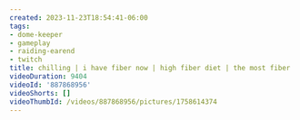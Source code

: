 ```yaml
---
created: 2023-11-23T18:54:41-06:00
tags:
- dome-keeper
- gameplay
- raiding-earend
- twitch
title: chilling | i have fiber now | high fiber diet | the most fiber | extra fiber
videoDuration: 9404
videoId: '887868956'
videoShorts: []
videoThumbId: /videos/887868956/pictures/1758614374
---
```

